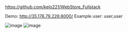 https://github.com/kelo221/WebStore_Fullstack

Demo: http://35.178.79.226:8000/ Example user: user,user

![image](https://user-images.githubusercontent.com/61495413/162255201-12c96ded-6bb4-4e4f-836b-682cb534d8bc.png)
![image](https://user-images.githubusercontent.com/61495413/162255135-ab4c8d3b-90c4-4b68-bad6-f08e2c815800.png)
